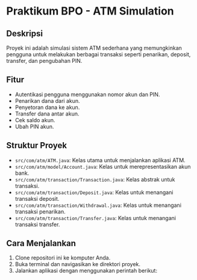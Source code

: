 # Praktikum BPO - ATM Simulation

## Deskripsi
Proyek ini adalah simulasi sistem ATM sederhana yang memungkinkan pengguna untuk melakukan berbagai transaksi seperti penarikan, deposit, transfer, dan pengubahan PIN.

## Fitur
- Autentikasi pengguna menggunakan nomor akun dan PIN.
- Penarikan dana dari akun.
- Penyetoran dana ke akun.
- Transfer dana antar akun.
- Cek saldo akun.
- Ubah PIN akun.

## Struktur Proyek
- `src/com/atm/ATM.java`: Kelas utama untuk menjalankan aplikasi ATM.
- `src/com/atm/model/Account.java`: Kelas untuk merepresentasikan akun bank.
- `src/com/atm/transaction/Transaction.java`: Kelas abstrak untuk transaksi.
- `src/com/atm/transaction/Deposit.java`: Kelas untuk menangani transaksi deposit.
- `src/com/atm/transaction/Withdrawal.java`: Kelas untuk menangani transaksi penarikan.
- `src/com/atm/transaction/Transfer.java`: Kelas untuk menangani transaksi transfer.

## Cara Menjalankan
1. Clone repositori ini ke komputer Anda.
2. Buka terminal dan navigasikan ke direktori proyek.
3. Jalankan aplikasi dengan menggunakan perintah berikut:
